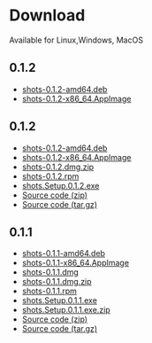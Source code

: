 # Download
Available for Linux,Windows, MacOS

## 0.1.2

* [shots-0.1.2-amd64.deb](https://github.com/binjospookie/--shots/releases/download/v0.1.3/shots_0.1.3_amd64.deb)<br />
* [shots-0.1.2-x86_64.AppImage](https://github.com/binjospookie/--shots/releases/download/v0.1.3/shots-0.1.3-x86_64.AppImage)

## 0.1.2

* [shots-0.1.2-amd64.deb](https://github.com/binjospookie/--shots/releases/download/v0.1.2/shots-0.1.2-amd64.deb)<br />
* [shots-0.1.2-x86_64.AppImage](https://github.com/binjospookie/--shots/releases/download/v0.1.2/shots-0.1.2-x86_64.AppImage)<br />
* [shots-0.1.2.dmg.zip](https://github.com/binjospookie/--shots/releases/download/v0.1.2/shots-0.1.2-mac.zip)<br />
* [shots-0.1.2.rpm](https://github.com/binjospookie/--shots/releases/download/v0.1.2/shots-0.1.2.rpm)<br />
* [shots.Setup.0.1.2.exe](https://github.com/binjospookie/--shots/releases/download/v0.1.2/shots.Setup.0.1.2.exe)<br />
* [Source code (zip)](https://github.com/binjospookie/--shots/archive/v0.1.2.zip)<br />
* [Source code (tar.gz)](https://github.com/binjospookie/--shots/archive/v0.1.2.tar.gz)

## 0.1.1

* [shots-0.1.1-amd64.deb](https://github.com/binjospookie/--shots/releases/download/v0.1.1/shots-0.1.1-amd64.deb)<br />
* [shots-0.1.1-x86_64.AppImage](https://github.com/binjospookie/--shots/releases/download/v0.1.1/shots-0.1.1-x86_64.AppImage)<br />
* [shots-0.1.1.dmg](https://github.com/binjospookie/--shots/releases/download/v0.1.1/shots-0.1.1.dmg)<br />
* [shots-0.1.1.dmg.zip](https://github.com/binjospookie/--shots/releases/download/v0.1.1/shots-0.1.1.dmg.zip)<br />
* [shots-0.1.1.rpm](https://github.com/binjospookie/--shots/releases/download/v0.1.1/shots-0.1.1.rpm)<br />
* [shots.Setup.0.1.1.exe](https://github.com/binjospookie/--shots/releases/download/v0.1.1/shots.Setup.0.1.1.exe)<br />
* [shots.Setup.0.1.1.exe.zip](https://github.com/binjospookie/--shots/releases/download/v0.1.1/shots.Setup.0.1.1.exe.zip)<br />
* [Source code (zip)](https://github.com/binjospookie/--shots/archive/v0.1.1.zip)<br />
* [Source code (tar.gz)](https://github.com/binjospookie/--shots/archive/v0.1.1.tar.gz)
